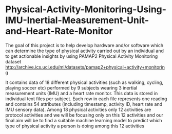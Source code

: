 # Physical-Activity-Monitoring-Using-IMU-Inertial-Measurement-Unit-and-Heart-Rate-Monitor
The goal of this project is to help develop hardware and/or software which can determine the type of physical activity carried out by an individual and to get actionable insights by using PAMAP2 Physical Activity Monitoring dataset http://archive.ics.uci.edu/ml/datasets/pamap2+physical+activity+monitoring

It contains data of 18 different physical activities (such as walking, cycling, playing soccer etc) performed by 9 subjects wearing 3 inertial measurement units (IMU) and a heart rate monitor. This data is stored in individual text files per subject. Each row in each file represents one reading and contains 54 attributes (including timestamp, activity ID, heart rate and IMU sensory data). Among 18 physical activities only 12 activities are protocol activities and we will be focusing only on this 12 activities and our final aim will be to find a suitable machine learning model to predict which type of physical activity a person is doing among this 12 activities
